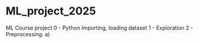 # ML_project_2025
ML Course project
0 - Python Importing, loading dataset
1 - Exploration 
2 - Preprocessing:
a) 
